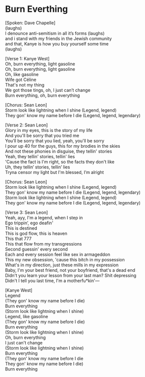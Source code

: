 # Burn Everthing

[Spoken: Dave Chapelle]  
(laughs)  
I denounce anti-semitism in all it’s forms (laughs)  
and i stand with my friends in the Jewish community  
and that, Kanye is how you buy yourself some time  
(laughs)  

[Verse 1: Kanye West]  
Oh, burn everything, light gasoline  
Oh, burn everything, light gasoline  
Oh, like gasoline  
Wife got Céline  
That's not my thing  
We got those tings, oh, I just can’t change  
Burn everything, oh, burn everything

[Chorus: Sean Leon]  
Storm look like lightning when I shine (Legend, legend)  
They gon' know my name before I die (Legend, legend, legendary)

[Verse 2: Sean Leon]  
Glory in my eyes, this is the story of my life  
And you'll be sorry that you tried me  
You’ll be sorry that you lied, yeah, you'll be sorry  
I pour up 40 for the guys, this for my brodies in the skies  
And not these phonies in disguise, they tellin' stories  
Yeah, they tellin' stories, tellin' lies  
'Cause the fact is I'm right, so the facts they don't like  
Uh, they tellin’ stories, tellin’ lies  
Tryna censor my light but I'm blessed, I’m alright

[Chorus: Sean Leon]  
Storm look like lightning when I shine (Legend, legend)  
They gon' know my name before I die (Legend, legend, legendary)  
Storm look like lightning when I shine (Legend, legend)  
They gon' know my name before I die (Legend, legend, legendary)

[Verse 3: Sean Leon]  
Yeah, ayy, I'm a legend, when I step in  
Ego trippin’, ego deafin'  
This is destined  
This is god flow, this is heaven  
This that 777  
This that flow from my transgressions  
Second guessin' every second  
Each and every session feel like sex in armageddon  
This my new obsession, 'cause this bitch in my possession  
What's in my direction, just these mills in my expression  
Baby, I'm your best friend, not your boyfriend, that's a dead end  
Didn't you learn your lesson from your last man? Shit depressing  
Didn't I tell you last time, I'm a motherfu*kin'—

[Kanye West]  
Legend  
(They gon' know my name before I die)  
Burn everything  
(Storm look like lightning when I shine)  
Legend, like gasoline  
(They gon' know my name before I die)  
Burn everything  
(Storm look like lightning when I shine)  
Oh, burn everything  
I just can't change  
(Storm look like lightning when I shine)  
Burn everything  
(They gon' know my name before I die  
They gon' know my name before I die)  
Burn everything

